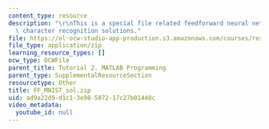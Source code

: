 ```yaml
---
content_type: resource
description: "\r\nThis is a special file related feedforward neural networks for digital\
  \ character recognition solutions."
file: https://ol-ocw-studio-app-production.s3.amazonaws.com/courses/res-9-003-brains-minds-and-machines-summer-course-summer-2015/ad9a22d9d1c13e98507217c27b01448c_FF_MNIST_sol.zip
file_type: application/zip
learning_resource_types: []
ocw_type: OCWFile
parent_title: Tutorial 2. MATLAB Programming
parent_type: SupplementalResourceSection
resourcetype: Other
title: FF_MNIST_sol.zip
uid: ad9a22d9-d1c1-3e98-5072-17c27b01448c
video_metadata:
  youtube_id: null
---
```

